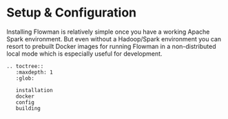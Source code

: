 # Setup & Configuration

Installing Flowman is relatively simple once you have a working Apache Spark environment. But even without a 
Hadoop/Spark environment you can resort to prebuilt Docker images for running Flowman in a non-distributed local mode
which is especially useful for development.

```eval_rst
.. toctree::
   :maxdepth: 1
   :glob:

   installation
   docker
   config
   building
```
